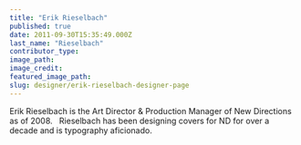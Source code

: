 ```yaml
---
title: "Erik Rieselbach"
published: true
date: 2011-09-30T15:35:49.000Z
last_name: "Rieselbach"
contributor_type:
image_path:
image_credit:
featured_image_path:
slug: designer/erik-rieselbach-designer-page
---
```


Erik Rieselbach is the Art Director & Production Manager of New Directions as of 2008.   Rieselbach has been designing covers for ND for over a decade and is typography aficionado.

